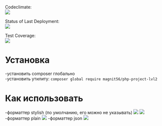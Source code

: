 Codeclimate:<br>
<a href="https://codeclimate.com/github/magnit56/php-project-lvl2/maintainability">
<img src="https://api.codeclimate.com/v1/badges/6c2e84739140fa1ecc2d/maintainability" />
</a>

Status of Last Deployment:<br>
<a href="https://github.com/magnit56/php-project-lvl2/actions?query=workflow%3Aphp-project-lvl2">
<img src="https://github.com/magnit56/php-project-lvl2/workflows/php-project-lvl2/badge.svg" />
</a>

Test Coverage:<br>
<a href="https://codeclimate.com/github/magnit56/php-project-lvl2/test_coverage">
<img src="https://api.codeclimate.com/v1/badges/6c2e84739140fa1ecc2d/test_coverage" />
</a>
<h1>Установка</h1>
-установить composer глобально<br>
-установить утилиту: <code>composer global require magnit56/php-project-lvl2</code><br>
<h1>Как использовать</h1>
-форматтер stylish (по умолчанию, его можно не указывать)
<a href="https://asciinema.org/a/vJuRtkLVG8FhEBlCvjGbrGRsu" target="_blank"><img src="https://asciinema.org/a/vJuRtkLVG8FhEBlCvjGbrGRsu.svg" /></a>
<a href="https://asciinema.org/a/6FQMe7QW8teMYQnPgPbUfNfip" target="_blank"><img src="https://asciinema.org/a/6FQMe7QW8teMYQnPgPbUfNfip.svg" /></a>
-форматтер plain
<a href="https://asciinema.org/a/xBXjm5dQxoXMOhhFyxwufRx07" target="_blank"><img src="https://asciinema.org/a/xBXjm5dQxoXMOhhFyxwufRx07.svg" /></a>
-форматтер json
<a href="https://asciinema.org/a/7jXBi4HbwIkZTIQkgqUGt9xyy" target="_blank"><img src="https://asciinema.org/a/7jXBi4HbwIkZTIQkgqUGt9xyy.svg" /></a>